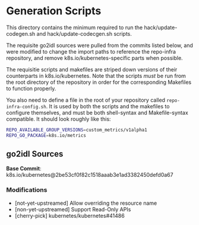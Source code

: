 Generation Scripts
==================

This directory contains the minimum required to run the
hack/update-codegen.sh and hack/update-codecgen.sh scripts.

The requisite go2idl sources were pulled from the commits listed below,
and were modified to change the import paths to reference the repo-infra
repository, and remove k8s.io/kubernetes-specific parts when possible.

The requisitie scripts and makefiles are striped down versions of their
counterparts in k8s.io/kubernetes.  Note that the scripts *must* be run
from the root directory of the repository in order for the corresponding
Makefiles to function properly.

You also need to define a file in the root of your repository called
`repo-infra-config.sh`.  It is used by both the scripts and the makefiles
to configure themselves, and must be both shell-syntax and Makefile-syntax
compatible.  It should look roughly like this:

```sh
REPO_AVAILABLE_GROUP_VERSIONS=custom_metrics/v1alpha1
REPO_GO_PACKAGE=k8s.io/metrics
```

go2idl Sources
--------------

**Base Commit**:
k8s.io/kubernetes@2be53cf0f82c1518aaab3e1ad3382450defd0a67

### Modifications ###

- [not-yet-upstreamed] Allow overriding the resource name
- [non-yet-upstreamed] Support Read-Only APIs
- [cherry-pick] kubernetes/kubernetes#41486
